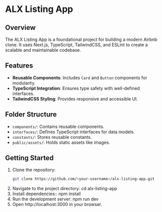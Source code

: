 # ALX Listing App

## Overview
The ALX Listing App is a foundational project for building a modern Airbnb clone. It uses Next.js, TypeScript, TailwindCSS, and ESLint to create a scalable and maintainable codebase.

## Features
- **Reusable Components**: Includes `Card` and `Button` components for modularity.
- **TypeScript Integration**: Ensures type safety with well-defined interfaces.
- **TailwindCSS Styling**: Provides responsive and accessible UI.

## Folder Structure
- `components/`: Contains reusable components.
- `interfaces/`: Defines TypeScript interfaces for data models.
- `constants/`: Stores reusable constants.
- `public/assets/`: Holds static assets like images.

## Getting Started
1. Clone the repository:
   ```bash
   git clone https://github.com/<your-username>/alx-listing-app.git
2. Navigate to the project directory: cd alx-listing-app
3. Install dependencies:: npm install
4. Run the development server: npm run dev
5. Open http://localhost:3000 in your browser.
